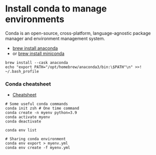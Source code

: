 # Install conda to manage environments
Conda is an open-source, cross-platform, language-agnostic package manager and environment management system.

 - [brew install anaconda](https://formulae.brew.sh/cask/anaconda)
 - or [brew install miniconda](https://formulae.brew.sh/cask/miniconda)

```
brew install --cask anaconda
echo "export PATH="/opt/homebrew/anaconda3/bin:\$PATH"\n" >>! ~/.bash_profile
```

### Conda cheatsheet

 - [Cheatsheet](https://docs.conda.io/projects/conda/en/stable/_downloads/843d9e0198f2a193a3484886fa28163c/conda-cheatsheet.pdf)

```
# Some useful conda commands
conda init zsh # One time command
conda create -n myenv python=3.9
conda activate myenv
conda deactivate

conda env list

# Sharing conda environment
conda env export > myenv.yml
conda env create -f myenv.yml
```
